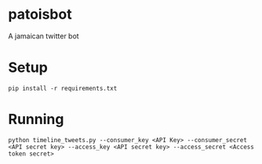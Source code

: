 # patoisbot
A jamaican twitter bot

# Setup

```
pip install -r requirements.txt
```

# Running

```
python timeline_tweets.py --consumer_key <API Key> --consumer_secret <API secret key> --access_key <API secret key> --access_secret <Access token secret>
```
